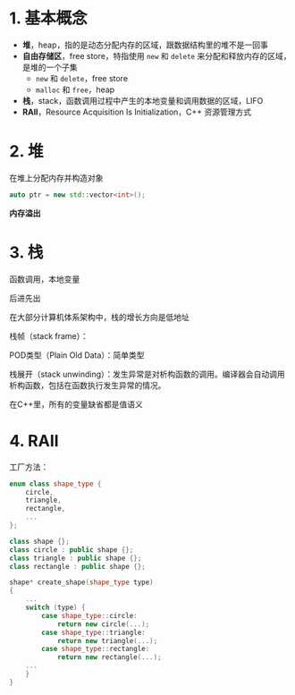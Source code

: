 # 1. 基本概念
* **堆**，heap，指的是动态分配内存的区域，跟数据结构里的堆不是一回事
* **自由存储区**，free store，特指使用 `new` 和 `delete` 来分配和释放内存的区域，是堆的一个子集
  * `new` 和 `delete`，free store
  * `malloc` 和 `free`，heap
* **栈**，stack，函数调用过程中产生的本地变量和调用数据的区域，LIFO
* **RAII**，Resource Acquisition Is Initialization，C++ 资源管理方式

# 2. 堆
在堆上分配内存并构造对象
```c++
auto ptr = new std::vector<int>();
```

**内存溢出**

# 3. 栈
函数调用，本地变量

后进先出

在大部分计算机体系架构中，栈的增长方向是低地址

栈帧（stack frame）：

POD类型（Plain Old Data）：简单类型

栈展开（stack unwinding）：发生异常是对析构函数的调用。编译器会自动调用析构函数，包括在函数执行发生异常的情况。

在C++里，所有的变量缺省都是值语义

# 4. RAII
工厂方法：
```c++
enum class shape_type {
    circle,
    triangle,
    rectangle,
    ...
};

class shape {};
class circle : public shape {};
class triangle : public shape {};
class rectangle : public shape {};

shape* create_shape(shape_type type)
{
    ...
    switch (type) {
        case shape_type::circle:
            return new circle(...);
        case shape_type::triangle:
            return new triangle(...);
        case shape_type::rectangle:
            return new rectangle(...);
    ...
    }
}
```

